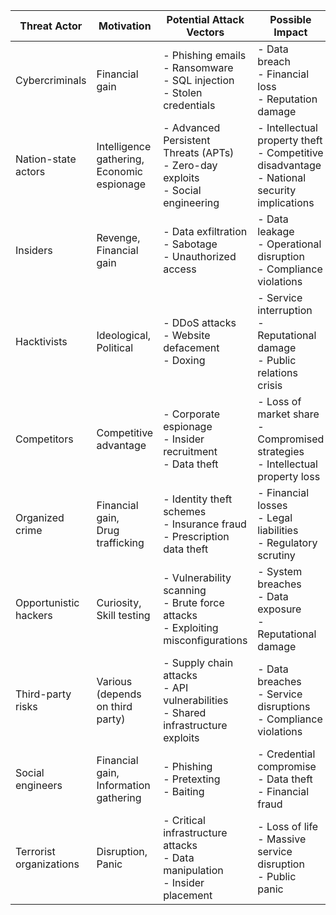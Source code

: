 | Threat Actor | Motivation | Potential Attack Vectors | Possible Impact |
|--------------|------------|--------------------------|-----------------|
| Cybercriminals | Financial gain | - Phishing emails<br>- Ransomware<br>- SQL injection<br>- Stolen credentials | - Data breach<br>- Financial loss<br>- Reputation damage |
| Nation-state actors | Intelligence gathering,<br>Economic espionage | - Advanced Persistent Threats (APTs)<br>- Zero-day exploits<br>- Social engineering | - Intellectual property theft<br>- Competitive disadvantage<br>- National security implications |
| Insiders | Revenge, Financial gain | - Data exfiltration<br>- Sabotage<br>- Unauthorized access | - Data leakage<br>- Operational disruption<br>- Compliance violations |
| Hacktivists | Ideological, Political | - DDoS attacks<br>- Website defacement<br>- Doxing | - Service interruption<br>- Reputational damage<br>- Public relations crisis |
| Competitors | Competitive advantage | - Corporate espionage<br>- Insider recruitment<br>- Data theft | - Loss of market share<br>- Compromised strategies<br>- Intellectual property loss |
| Organized crime | Financial gain,<br>Drug trafficking | - Identity theft schemes<br>- Insurance fraud<br>- Prescription data theft | - Financial losses<br>- Legal liabilities<br>- Regulatory scrutiny |
| Opportunistic hackers | Curiosity, Skill testing | - Vulnerability scanning<br>- Brute force attacks<br>- Exploiting misconfigurations | - System breaches<br>- Data exposure<br>- Reputational damage |
| Third-party risks | Various (depends on third party) | - Supply chain attacks<br>- API vulnerabilities<br>- Shared infrastructure exploits | - Data breaches<br>- Service disruptions<br>- Compliance violations |
| Social engineers | Financial gain,<br>Information gathering | - Phishing<br>- Pretexting<br>- Baiting | - Credential compromise<br>- Data theft<br>- Financial fraud |
| Terrorist organizations | Disruption, Panic | - Critical infrastructure attacks<br>- Data manipulation<br>- Insider placement | - Loss of life<br>- Massive service disruption<br>- Public panic |
